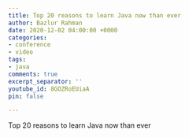 ```yaml
---
title: Top 20 reasons to learn Java now than ever
author: Bazlur Rahman
date: 2020-12-02 04:00:00 +0000
categories:
- conference
- video
tags:
- java
comments: true
excerpt_separator: ''
youtube_id: 8GOZRoEUiaA
pin: false

---
```

Top 20 reasons to learn Java now than ever
